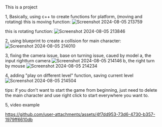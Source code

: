 This is a project

1,
Basically, using c++ to create functions for platform, (moving and rotating)
this is moving function:
![Screenshot 2024-08-05 213759](https://github.com/user-attachments/assets/06e604ed-a945-4958-916d-e659af7dea51)


this is rotating function:
![Screenshot 2024-08-05 213846](https://github.com/user-attachments/assets/016b21fa-48e2-41fd-8307-f86c3eb5ace5)


2,
using blueprint to create a collision for main character:
![Screenshot 2024-08-05 214010](https://github.com/user-attachments/assets/cf4654f2-2369-46a8-89e9-fa07cb413c25)


3, 
fixing the camera issue, base on turning issue, caued by model 
a, the input rightturn camera
![Screenshot 2024-08-05 214146](https://github.com/user-attachments/assets/d12d2720-9739-420b-aef8-dbb82bda4a4a)
b, the right turn by mouse
![Screenshot 2024-08-05 214234](https://github.com/user-attachments/assets/43260a9b-c2ab-48e3-bc7a-07874a2866b1)



4,
adding "play on different level" function, saving current level
![Screenshot 2024-08-05 214504](https://github.com/user-attachments/assets/2a668e05-059e-4501-8167-015ad1fc3475)

tips: if you don't want to start the game from beginning, just need to delete the main character and use right click to start everywhere you want to.

5, 
video example



https://github.com/user-attachments/assets/4f7dd953-73d6-4730-b357-1979ff6610db


